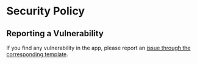 # Security Policy

## Reporting a Vulnerability

If you find any vulnerability in the app, please report an
[issue through the corresponding template](https://github.com/Tinkoff/github-analytics/issues/new/choose).
